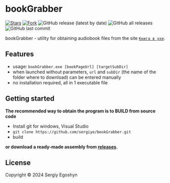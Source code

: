 # bookGrabber
[![Stars](https://img.shields.io/github/stars/sergiye/bookGrabber?style=flat-square)](https://github.com/sergiye/bookGrabber/stargazers)
[![Fork](https://img.shields.io/github/forks/sergiye/bookGrabber?style=flat-square)](https://github.com/sergiye/bookGrabber/fork)
![GitHub release (latest by date)](https://img.shields.io/github/v/release/sergiye/bookGrabber?style=plastic)
![GitHub all releases](https://img.shields.io/github/downloads/sergiye/bookGrabber/total?style=plastic)
![GitHub last commit](https://img.shields.io/github/last-commit/sergiye/bookGrabber?style=plastic)

bookGrabber - utility for obtaining audiobook files from the site [`Книга в ухе`](https://knigavuhe.org/).

## Features

- usage: `bookGrabber.exe [bookPageUrl] [targetSubDir]`
- when launched without parameters, `url` and `subDir` (the name of the folder where to download) can be entered manually
- no installation required, all in 1 executable file

## Getting started

**The recommended way to obtain the program is to BUILD from source code**
- Install git for windows, Visual Studio
- `git clone https://github.com/sergiye/bookGrabber.git`
- build

**or download a ready-made assembly from <a href="https://github.com/sergiye/bookGrabber/releases">releases</a>.**

## License

Copyright © 2024 Sergiy Egoshyn